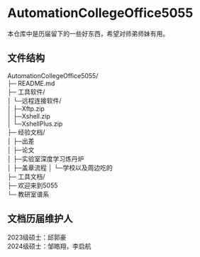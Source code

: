 # AutomationCollegeOffice5055
本仓库中是历届留下的一些好东西，希望对师弟师妹有用。
## 文件结构
AutomationCollegeOffice5055/  
├─	README.md  
├─	工具软件/  
│	└─远程连接软件/  
│		├─Xftp.zip  
│		├─Xshell.zip  
│		└─XshellPlus.zip  
├─	经验文档/  
│	├─出差  
│	├─论文  
│	├─实验室深度学习炼丹炉  
│	├─盖章流程 
│	└─学校以及周边吃的   
├─	工具文档/  
├─	欢迎来到5055  
└─	教研室谱系  
## 文档历届维护人
2023级硕士：邱郭豪  
2024级硕士：邹皓翔，李启航
